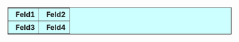 <html>
<head>
<title>Prof. Dr.-Ing. Herbert Schmatz - INT</title>
<meta name="author" content="anna">
</head>

<body>
<table border="1" cellspacing="0" bgcolor=#CCFFFF>
   <tr>  
    <th>
      &nbsp Feld1
    </th>
    <th>
     &nbsp Feld2
    </h>
   <tr>

   <tr>  
    <th>
     &nbsp Feld3
    </th>
    <th>
      &nbsp Feld4
    </th>
   <tr>
</table>

</body>
</html>
